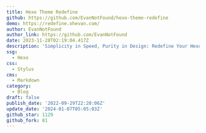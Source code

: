 ```yaml
---
title: Hexo Theme Redefine
github: https://github.com/EvanNotFound/hexo-theme-redefine
demo: https://redefine.ohevan.com/
author: EvanNotFound
author_link: https://github.com/EvanNotFound
date: 2023-11-28T02:19:04.417Z
description: 'Simplicity in Speed, Purity in Design: Redefine Your Hexo Journey.'
ssg:
  - Hexo
css:
  - Stylus
cms:
  - Markdown
category:
  - Blog
draft: false
publish_date: '2022-09-29T22:20:06Z'
update_date: '2024-01-07T05:05:03Z'
github_star: 1129
github_fork: 81
---
```

